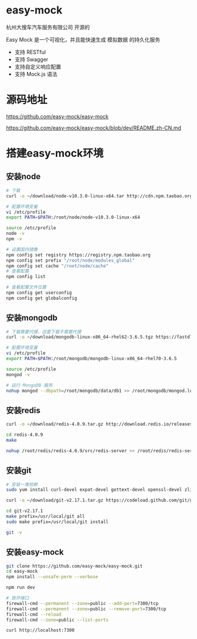 # easy-mock

杭州大搜车汽车服务有限公司 开源的

Easy Mock 是一个可视化，并且能快速生成 模拟数据 的持久化服务

- 支持 RESTful
- 支持 Swagger
- 支持自定义响应配置
- 支持 Mock.js 语法

# 源码地址

<https://github.com/easy-mock/easy-mock>

<https://github.com/easy-mock/easy-mock/blob/dev/README.zh-CN.md>

# 搭建easy-mock环境

## 安装node

```bash
# 下载
curl -o ~/download/node-v10.3.0-linux-x64.tar http://cdn.npm.taobao.org/dist/node/v10.3.0/node-v10.3.0-linux-x64.tar.xz

# 配置环境变量
vi /etc/profile
export PATH=$PATH:/root/node/node-v10.3.0-linux-x64

source /etc/profile
node -v
npm -v

# 设置国内镜像
npm config set registry https://registry.npm.taobao.org
npm config set prefix "/root/node/modules_global"
npm config set cache "/root/node/cache"
# 查看配置
npm config list

# 查看配置文件位置
npm config get userconfig
npm config get globalconfig
```

## 安装mongodb

```bash
# 下载需要代理，迅雷下载不需要代理
curl -o ~/download/mongodb-linux-x86_64-rhel62-3.6.5.tgz https://fastdl.mongodb.org/linux/mongodb-linux-x86_64-rhel62-3.6.5.tgz

# 配置环境变量
vi /etc/profile
export PATH=$PATH:/root/mongodb/mongodb-linux-x86_64-rhel70-3.6.5

source /etc/profile
mongod -v

# 运行 MongoDB 服务
nohup mongod --dbpath=/root/mongodb/data/db1 >> /root/mongodb/mongod.log 2>&1 &
```

## 安装redis

```bash
curl -o ~/download/redis-4.0.9.tar.gz http://download.redis.io/releases/redis-4.0.9.tar.gz

cd redis-4.0.9
make

nohup /root/redis/redis-4.0.9/src/redis-server >> /root/redis/redis-server.log 2>&1 &
```

## 安装git

```bash
# 安装一堆依赖
sudo yum install curl-devel expat-devel gettext-devel openssl-devel zlib-devel gcc perl-ExtUtils-MakeMaker

curl -o ~/download/git-v2.17.1.tar.gz https://codeload.github.com/git/git/tar.gz/v2.17.1

cd git-v2.17.1
make prefix=/usr/local/git all
sudo make prefix=/usr/local/git install

git -v
```

## 安装easy-mock

```bash
git clone https://github.com/easy-mock/easy-mock.git
cd easy-mock
npm install --unsafe-perm --verbose

npm run dev

# 放开端口
firewall-cmd --permanent --zone=public --add-port=7300/tcp
firewall-cmd --permanent --zone=public --remove-port=7300/tcp
firewall-cmd --reload
firewall-cmd --zone=public --list-ports

curl http://localhost:7300
```
